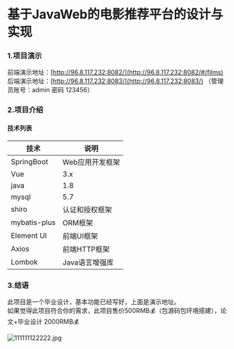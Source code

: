 # 基于JavaWeb的电影推荐平台的设计与实现


<a name="b0jbl"></a>
### 1.项目演示
前端演示地址：[http://96.8.117.232:8082/](http://96.8.117.232:8082/#/films)<br />后端演示地址：[http://96.8.117.232:8083/](http://96.8.117.232:8083/) （管理员账号：admin 密码 123456）

<a name="Y2XPS"></a>
### 2.项目介绍
<a name="MmRMO"></a>
#### 技术列表
| 技术 | 说明 |
| --- | --- |
| SpringBoot | Web应用开发框架 |
| Vue | 3.x |
| java | 1.8 |
| mysql | 5.7 |
| shiro | 认证和授权框架 |
| mybatis-plus | ORM框架 |
| Element UI | 前端UI框架 |
| Axios | 前端HTTP框架 |
| Lombok | Java语言增强库 |


<a name="TSQPf"></a>
### 3.结语
此项目是一个毕业设计，基本功能已经写好，上面是演示地址。<br />如果觉得此项目符合你的需求，此项目售价500RMB💰（包源码包环境搭建），论文+毕业设计 2000RMB💰


![111111122222.jpg](https://cdn.nlark.com/yuque/0/2023/jpeg/2792915/1702452259905-1e332c8a-cdde-4419-8592-1efdd34d4da0.jpeg#averageHue=%23999998&clientId=u9775bafa-603d-4&from=ui&height=252&id=ub11a8e33&originHeight=427&originWidth=662&originalType=binary&ratio=1.100000023841858&rotation=0&showTitle=false&size=178158&status=done&style=none&taskId=ude981505-7caa-4be0-be80-73cd7913361&title=&width=150.97726440429688)



